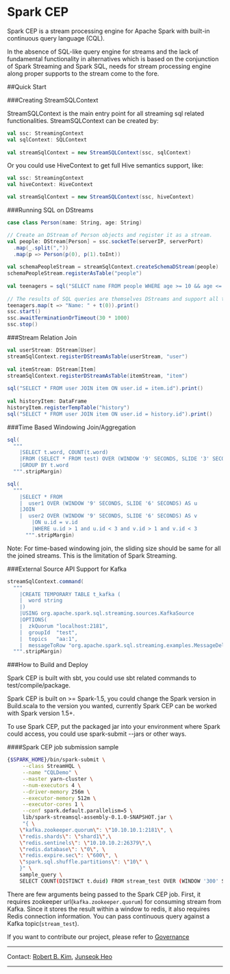 # Spark CEP
Spark CEP is a stream processing engine for Apache Spark with built-in continuous query language (CQL).

In the absence of SQL-like query engine for streams and the lack of fundamental functionality in alternatives which is based on the conjunction of Spark Streaming and Spark SQL, needs for stream processing engine along proper supports to the stream come to the fore.


##Quick Start

###Creating StreamSQLContext

StreamSQLContext is the main entry point for all streaming sql related functionalities. StreamSQLContext can be created by:

```scala
val ssc: StreamingContext
val sqlContext: SQLContext
    
val streamSqlContext = new StreamSQLContext(ssc, sqlContext)
```

Or you could use HiveContext to get full Hive semantics support, like:
    
```scala
val ssc: StreamingContext
val hiveContext: HiveContext

val streamSqlContext = new StreamSQLContext(ssc, hiveContext)
```

###Running SQL on DStreams
    
```scala
case class Person(name: String, age: String)

// Create an DStream of Person objects and register it as a stream.
val people: DStream[Person] = ssc.socketTe(serverIP, serverPort)
  .map(_.split(","))
  .map(p => Person(p(0), p(1).toInt))
    
val schemaPeopleStream = streamSqlContext.createSchemaDStream(people)
schemaPeopleStream.registerAsTable("people")
    
val teenagers = sql("SELECT name FROM people WHERE age >= 10 && age <= 19")
    
// The results of SQL queries are themselves DStreams and support all the normal operations
teenagers.map(t => "Name: " + t(0)).print()
ssc.start()
ssc.awaitTerminationOrTimeout(30 * 1000)
ssc.stop()
```

###Stream Relation Join

```scala    
val userStream: DStream[User]
streamSqlContext.registerDStreamAsTable(userStream, "user")
    
val itemStream: DStream[Item]
streamSqlContext.registerDStreamAsTable(itemStream, "item")
    
sql("SELECT * FROM user JOIN item ON user.id = item.id").print()
    
val historyItem: DataFrame
historyItem.registerTempTable("history")
sql("SELECT * FROM user JOIN item ON user.id = history.id").print()
```

###Time Based Windowing Join/Aggregation

```scala
sql(
  """
    |SELECT t.word, COUNT(t.word)
    |FROM (SELECT * FROM test) OVER (WINDOW '9' SECONDS, SLIDE '3' SECONDS) AS t
    |GROUP BY t.word
  """.stripMargin)

sql(
  """
    |SELECT * FROM
    |  user1 OVER (WINDOW '9' SECONDS, SLIDE '6' SECONDS) AS u
    |JOIN
    |  user2 OVER (WINDOW '9' SECONDS, SLIDE '6' SECONDS) AS v
        |ON u.id = v.id
        |WHERE u.id > 1 and u.id < 3 and v.id > 1 and v.id < 3
      """.stripMargin)
```

Note: For time-based windowing join, the sliding size should be same for all the joined streams. This is the limitation of Spark Streaming.

###External Source API Support for Kafka

```scala
streamSqlContext.command(
  """
    |CREATE TEMPORARY TABLE t_kafka (
    |  word string
    |)
    |USING org.apache.spark.sql.streaming.sources.KafkaSource
    |OPTIONS(
    |  zkQuorum "localhost:2181",
    |  groupId  "test",
    |  topics   "aa:1",
    |  messageToRow "org.apache.spark.sql.streaming.examples.MessageDelimiter")
  """.stripMargin)
```

###How to Build and Deploy

Spark CEP is built with sbt, you could use sbt related commands to test/compile/package.

Spark CEP is built on >= Spark-1.5, you could change the Spark version in Build.scala to the version you wanted, currently Spark CEP can be worked with Spark version 1.5+.

To use Spark CEP, put the packaged jar into your environment where Spark could access, you could use spark-submit --jars or other ways.


####Spark CEP job submission sample

```bash
{$SPARK_HOME}/bin/spark-submit \
     --class StreamHQL \
     --name "CQLDemo" \
     --master yarn-cluster \
     --num-executors 4 \
     --driver-memory 256m \
     --executor-memory 512m \
     --executor-cores 1 \
     --conf spark.default.parallelism=5 \
     lib/spark-streamsql-assembly-0.1.0-SNAPSHOT.jar \
     "{ \
    \"kafka.zookeeper.quorum\": \"10.10.10.1:2181\", \
    \"redis.shards\": \"shard1\",\
    \"redis.sentinels\": \"10.10.10.2:26379\",\
    \"redis.database\": \"0\", \
    \"redis.expire.sec\": \"600\", \
    \"spark.sql.shuffle.partitions\": \"10\" \
    }" \
    sample_query \
    SELECT COUNT(DISTINCT t.duid) FROM stream_test OVER (WINDOW '300' SECONDS, SLIDE '5' SECONDS) AS t
```

There are few arguments being passed to the Spark CEP job.
First, it requires zookeeper url(`kafka.zookeeper.quorum`) for consuming stream from Kafka.
Since it stores the result within a window to redis, it also requires Redis connection information.
You can pass continuous query against a Kafka topic(`stream_test`).

If you want to contribute our project, please refer to [Governance](https://github.com/samsung/spark-cep/wiki/Governance)
___
Contact: [Robert B. Kim](byungjin.kim@samsung.com), [Junseok Heo](jun.seok.heo@samsung.com)
___
